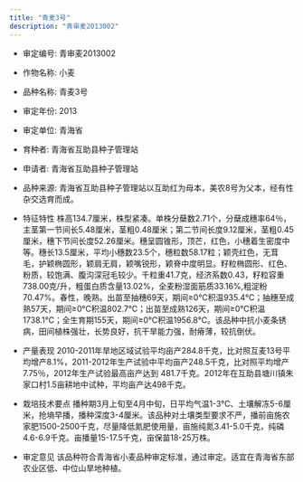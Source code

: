 ```yaml
---
title: "青麦3号"
description: "青审麦2013002"
---
```

* 审定编号:  青审麦2013002

*  作物名称:  小麦

*  品种名称:  青麦3号

*  审定年份:  2013

*  审定单位:  青海省

* 育种者:  青海省互助县种子管理站

*  申请者:  青海省互助县种子管理站

*  品种来源:  青海省互助县种子管理站以互助红为母本，美农8号为父本，经有性杂交选育而成。

*  特征特性
株高134.7厘米，株型紧凑。单株分蘖数2.71个，分蘖成穗率64％，主茎第一节间长5.48厘米，茎粗0.48厘米；第二节间长度9.12厘米，茎粗0.45厘米，穗下节间长度52.26厘米。穗呈圆锥形，顶芒，红色，小穗着生密度中等。穗长13.5厘米，平均小穗数23.5个，穗粒数58.17粒；颖壳红色，无茸毛，护颖椭圆形，颖肩无肩，颖嘴锐形，颖脊中度明显。籽粒椭圆形、红色、粉质，较饱满、腹沟深冠毛较少。千粒重41.7克，经济系数0.43，籽粒容重738.00克/升，粗蛋白质含量13.02%，全麦粉湿面筋质33.16%,粗淀粉70.47%。春性，晚熟。出苗至抽穗69天，期间≥0℃积温935.4℃；抽穗至成熟57天，期间≥0℃积温802.7℃；出苗至成熟126天，期间≥0℃积温1738.1℃；全生育期155天，期间≥0℃积温1956.8℃。该品种中抗小麦条锈病，田间植株强壮，长势良好，抗干旱能力强，耐瘠薄，较抗倒伏。

*  产量表现
2010-2011年旱地区域试验平均亩产284.8千克，比对照互麦13号平均增产8.1%，2011-2012年生产试验中平均亩产248.5千克，比对照平均增产7.75％，2012年生产试验最高亩产达到 481.7千克。2012年在互助县塘川镇朱家口村1.5亩耕地中试种，平均亩产达498千克。

*  栽培技术要点
播种期3月上旬至4月中旬，日平均气温1-3℃、土壤解冻5-6厘米，抢墒早播，播种深度3-4厘米。该品种对土壤类型要求不严，播前亩施农家肥1500-2500千克，尽量降低氮肥使用量，亩施纯氮3.41-5.0千克，纯磷4.6-6.9千克。亩播量15-17.5千克，亩保苗18-25万株。

*  审定意见
该品种符合青海省小麦品种审定标准，通过审定。适宜在青海省东部农业区低、中位山旱地种植。
